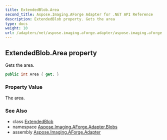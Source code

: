 ```yaml
---
title: ExtendedBlob.Area
second_title: Aspose.Imaging.AForge Adapter for .NET API Reference
description: ExtendedBlob property. Gets the area
type: docs
weight: 10
url: /adapters/net/aspose.imaging.aforge.adapter/aspose.imaging.aforge.adapter.blobs/extendedblob/area/
---
```

## ExtendedBlob.Area property

Gets the area.

```csharp
public int Area { get; }
```

### Property Value

The area.

### See Also

* class [ExtendedBlob](../)
* namespace [Aspose.Imaging.AForge.Adapter.Blobs](../../../aspose.imaging.aforge.adapter.blobs/)
* assembly [Aspose.Imaging.AForge.Adapter](../../../)


